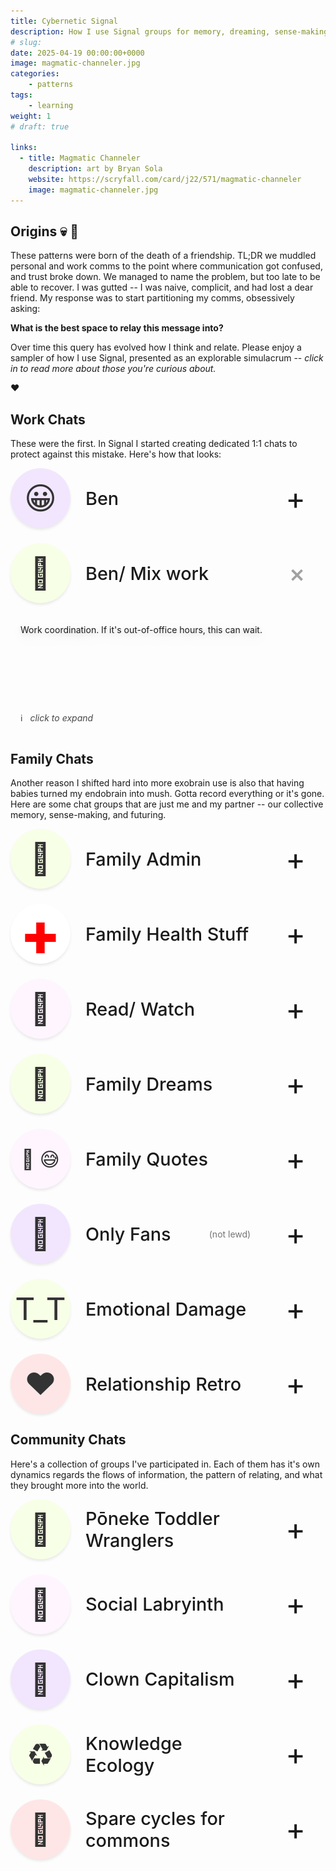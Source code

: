```yaml
---
title: Cybernetic Signal
description: How I use Signal groups for memory, dreaming, sense-making, coherence.
# slug:
date: 2025-04-19 00:00:00+0000
image: magmatic-channeler.jpg
categories:
    - patterns
tags:
    - learning
weight: 1
# draft: true

links:
  - title: Magmatic Channeler
    description: art by Bryan Sola
    website: https://scryfall.com/card/j22/571/magmatic-channeler
    image: magmatic-channeler.jpg
---
```


## Origins :skull: :seedling:

These patterns were born of the death of a friendship. TL;DR we muddled
personal and work comms to the point where communication got confused, and
trust broke down. We managed to name the problem, but too late to be able to
recover. I was gutted -- I was naive, complicit, and had lost a dear friend. My
response was to start partitioning my comms, obsessively asking:

**What is the best space to relay this message into?**

Over time this query has evolved
how I think and relate. Please enjoy a sampler of how I use Signal, presented
as an explorable simulacrum -- _click in to read more about those you're
curious about._

:heart:

## Work Chats

These were the first. In Signal I started creating dedicated 1:1 chats to
protect against this mistake. Here's how that looks:

<div class='chats'>
  <details>
    <summary>
      <div class='icon'>😀</div>
      <div class='title'>Ben</div>
      <div class='expand-symbol'>+</div>
    </summary>
    <div class='body'>

  If I write something in here it's me writing to Ben as a
  friend. He doesn't need to worry I'm coming at him with some work request, this
  is about us connecting as friends.
    </div>
  </details>

  <details open=true>
    <summary>
      <div class='icon'>💼</div>
      <div class='title'>Ben/ Mix work</div>
      <div class='expand-symbol'>+</div>
    </summary>
    <div class='body'>

  Work coordination. If it's out-of-office hours, this can wait.
    </div>
  </details>

:information_source: &nbsp; _click to expand_
</div>


## Family Chats

Another reason I shifted hard into more exobrain use is also that having babies
turned my endobrain into mush. Gotta record everything or it's gone. Here are
some chat groups that are just me and my partner -- our collective memory,
sense-making, and futuring.

<div class='chats'>
  <details>
    <summary>
      <div class='icon'>🏡</div>
      <div class='title'>Family Admin</div>
      <div class='expand-symbol'>+</div>
    </summary>
    <div class='body'>

  Boring but necessary house + kid stuff. I got scared that this would dominate all
  my communication with my partner. Like the "work" chat above it allows us to protect
  our relationship (somewhat) from the onslaught of logistics.

   </div>
  </details>

  <details>
    <summary>
      <div class='icon icon-first-aid'>+</div>
      <div class='title'>Family Health Stuff</div>
      <div class='expand-symbol'>+</div>
    </summary>
    <div class='body'>

  A memory augmenting channel. Dumping observations that are maybe insignificant,
  but could be vital as part of a bigger arc is an easy win. Our whole family health
  is in here, but to give you an idea, here's a slice of one pattern we spotted that
  lead to an escalation in care:

  | Time         | Message                                                                                                                                        |
  |--------------|------------------------------------------------------------------------------------------------------------------------------------------------|
  | Sep 24, 11pm | \<Daughter\> right ear pain → paracetamol                                                                                                      |
  | Nov 07, 8pm  | \<Daughter\> right ear sore, stopped then started.                                                                                             |
  | Feb 19, 10am | \<Daughter\> doctor says ear looks ok, referring to ENT                                                                                        |
  | Mar 12, 2am  | \<Daughter\> woke with ear pain (left only)<br /> - gave half paracetamol<br /> - may have had some liquid come out (swimming, or burst drum?) |
  | Mar 25, 8pm  | \<Daughter\> ear seemed to clear "everything is so loud"                                                                                       |

  We dump details about night wake-ups (invaluable for handing over care context),
  medicine administered, readings (height/ weight/ blood pressure/ temperature),
  questions for doctors, appointment times, notes from doctors visit.

  **Format** -- `name` + `topic/ body area` + `info` <br />
  Makes patterns easy to search. Timestamps are essential, but auto-added by chat.

   </div>
  </details>

  <details>
    <summary>
      <div class='icon'>🌈</div>
      <div class='title'>Read/ Watch</div>
      <div class='expand-symbol'>+</div>
    </summary>
    <div class='body'>

  A record of books / films / series that we've encountered and would like to
  queue up. Raw titles alone means you lose the context for _why_ this caught your
  attention, so I'd recommend a format like:

 `title` + `genre` + `link?` + `why?`
    </div>
  </details>

  <details>
    <summary>
      <div class='icon'>🎉</div>
      <div class='title'>Family Dreams</div>
      <div class='expand-symbol'>+</div>
    </summary>
    <div class='body'>

  **Origin** -- My friend Richard and his partner have a bowl of cards, and on the cards
  are written fun activities. When they're bored they pull a card from the bowl, and
  they're off on adventure. I copied that. When my partner or I come across a recommended
  location, fun kids activity, or upcoming event, they get dumped into this chat.

  **Evolution** -- It's like a shared memory space... but for for possible futures. This
  chat has increased our capacity for bringing dreams into the world. We started at
  simple (_Real Fruit Ice-cream_), and have grown in scale (_International trip with
  another family_), and depth (_Take a night-class to explore this shy aspect of myself_).

  I cannot recommend this pattern enough.
    </div>
  </details>

  <details>
    <summary>
      <div class='icon icon-double'>💬 😅</div>
      <div class='title'>Family Quotes</div>
      <div class='expand-symbol'>+</div>
    </summary>
    <div class='body'>

  **Origin** -- We have two young kids and wanted to remember some of the crack-up things
  they've said.

  | Time   | Message                                                                                                                        |
  |--------|---------------------------------------------------------------------------------------------------------------------------------|
  | Jan 14 | **Son** : I have the opposite program to most people. I have my dreams while I'm awake instead of while I'm sleeping.          |
  | Apr 19 | **Daughter** : I feel bad, like I hurt someone... but it's just that I fell in love with tacos                                 |
  | Apr 21 | **Daughter** : hey I'm following you, you're the role model<br />**Grandma**: don't follow me -- I don't know where I'm going! |

  **Evolution** -- One of the greatest gift kids offer is the chance to see the world
  afresh. Their observations are uncoloured by idioms, uncluttered by... 'grown up'
  context? Their questions side-step social norms and drive (unknowing or sensing?)
  into the heart of things. We're invited to reflect on our assumptions, our knowledge,
  what we really values, and to summarise those thoughts in under 2mins in simple terms.

  </div>
  </details>

  <details>
    <summary>
      <div class='icon'>🥵</div>
      <div class='title'>Only Fans</div>
      <div class='note'>(not lewd)</div>
      <div class='expand-symbol'>+</div>
    </summary>
    <div class='body'>

  **Origin** -- started as a joke chat. I added my partner and posted a couple cute selfies.

  | Time   | Message                                                                                                                                                                                                                                               |
  |--------|--------------------------------------------------------------------------------------------------------------------------------------------------------------------------------------------------------------------------------------------------------|
  | Jan 24 | This chat is being repurposed frow sfw duckface selfies to things I love about our life and want to remember to share with you                                                                                                                        |
  | Mar 2  | **mix** : "remind me about leadership call"?! <br /> **partner** : thanks! I scheduled that message 5 days ago, you're like my meatware in this situation <br /> **mix** : I am your meatware, that's what we signed up for <br /> **partner** : awww |

  **Evolution** -- reflecting on what having a "premium subscription" might mean,
  I noticed this channel was a perfect place to post post celebrations of beauty
  we see unfolding in our lives, appreciation of one another, and the occasional
  insights from therapy.
    </div>
  </details>

  <details>
    <summary>
      <div class='icon'>T_T</div>
      <div class='title'>Emotional Damage</div>
      <div class='expand-symbol'>+</div>
    </summary>
    <div class='body'>

  **Origin** -- Inspired by this [comedy video](https://www.youtube.com/watch?v=cQpq56FmIN4),
  this started as a high-context, high-trust channel for my partner and I to 
  vent about those cringe or painful moments in life.

  **Evolution** -- Laughing together at a predicament is a quick way to affirm
  shared values and step away from any fight/flight/freeze/fawn response.
  If it's not funny, then we can move into more careful support of each other.
  Whatever the path, stabilisation/ alignment/ destressing make it easier to
  engage curiosity, name the kernel of any conflict, explore upstream solutions,
  etc.
    </div>
  </details>

  <details>
    <summary>
      <div class='icon'>❤️</div>
      <div class='title'>Relationship Retro</div>
      <div class='expand-symbol'>+</div>
    </summary>
    <div class='body'>

  My partner and I run monthly relationship retrospectives. You can read
  about that pattern [here](https://alannairving.medium.com/running-agile-scrum-on-our-relationship-9b2085c5d747),
  and evolutions of our process on the Multiamory podcast
  [[1]](https://www.multiamory.com/podcast/97-agile-relationships)
  [[2]](https://www.multiamory.com/podcast/147-relationship-radar-scrum-20)
  !

  This is a simple shared memory archive. When we decide on an iteration
  of something we'd like to try out, we record it here. This helps us
  loop back to reflect on how experiments have gone. Later this will likely
  enable us to reflect on what we continue to struggle with, how far we've
  come, and what our relationship is.
    </div>
  </details>
</div>


## Community Chats

Here's a collection of groups I've participated in. Each of them has it's
own dynamics regards the flows of information, the pattern of relating,
and what they brought more into the world.

<div class='chats'>
  <details >
    <summary>
      <div class='icon'>🌅</div>
      <div class='title'>Pōneke Toddler Wranglers</div>
      <div class='expand-symbol'>+</div>
    </summary>
    <div class='body'>

  A support group for a group of 18 parents who were friends and happend
  to have kids around the same time. This group has covered planning
  playdates, re-sharing cool event, shared summer holidays for the past 4
  years, hand-me-downs, baby-sitting, emergency support, etc.

  I deliberately added sharing of vulnerability to this group. I role-modelled
  _not knowing_, I asked for help. I was met with support, and observing
  safety and care, others followed suit. I think this deepened relationships,
  increased resilience, and turbo-charged our collective sense-making.
    </div>
  </details>

  <details >
    <summary>
      <div class='icon'>🐚</div>
      <div class='title'>Social Labryinth</div>
      <div class='expand-symbol'>+</div>
    </summary>
    <div class='body'>

  I met a nice guy at [Dweb Camp](https://dwebcamp.org/), and said "we should
  keep in touch!". He dropped me into a Signal chat with 23 people called
  "Social Labryinth" with zero context. Turns out this was a group of people
  that were mostly friends of his at the conference, along with a handful of
  seemingly aligned odd-bods.

  I have never seen such sustained and rich discourse beyond a conference. I
  attribute this to the lovely host, their great taste in friends, and our
  alignment in interests (all at a radical tech conference). This group went
  on to birth another parallel group, an [online conference](/p/decent-social),
  and many of the people I met are now trusted peers and collaborators.

    </div>
  </details>

  <details >
    <summary>
      <div class='icon'>🤡</div>
      <div class='title'>Clown Capitalism</div>
      <div class='expand-symbol'>+</div>
    </summary>
    <div class='body'>

  The origin of this group are somewhat shrouded in mystery. It _seems_ like
  I made it as a joke in 2023 and then forgot about it, only to stumble across
  it a year later while searching my chat for clowns.

  ![](heyoka.jpg)
  ![](clown.png)

  Over the past year this chat has evolved into a critical discourse on clowning,
  their role as bridges between possible realities, and has been slowly gathering
  real clowns who are now helping shape the conversation. Was I always a clown,
  or am I becoming one?
    </div>
  </details>

  <details >
    <summary>
      <div class='icon'>♻️ </div>
      <div class='title'>Knowledge Ecology</div>
      <div class='expand-symbol'>+</div>
    </summary>
    <div class='body'>

  I met an Ecologist at a conference, and really wanted to learn more about the
  systems thinking lenses of Ecology, and how this person had been applying them
  to groups. We are both short on time, so started a chat group as a way to
  share learning through dialogue. Along the way we've been adding resources
  and people that match the theme.

  We could have just kept this as a DM chat, but opening this to trusted friends
  we were able to share learning more widely while also building trust as we
  observe mutual friends interacting.
    </div>
  </details>

  <details >
    <summary>
      <div class='icon'>🚴</div>
      <div class='title'>Spare cycles for commons</div>
      <div class='expand-symbol'>+</div>
    </summary>
    <div class='body'>
 

  This is an off-shoot from a chain of collaborations between myself and
  [nonlinear](https://nonlinear.nyc/). We share a passion for building
  human-centred digital commons. A major challenge is there are so many
  open-source projects / tools that auditing and testing them as an
  individual is overwhelming.

  The focus of this group is then _"do you have a spare 30 mins to kick the
  tyres on a project?"_. We post links to things that have crossed our
  radar _"anyone seen this?"_, and either someone has or maybe we
  co-ordinate a small scouting party to go test it out and report back.
  Cheerleading is also welcome. This is gentle volunteering.

  Functionally we are surfacing aligned tools, extending our capacity to
  sense, progressing common-good, and making friends.
    </div>
  </details>
</div>



<style>
.chats {
  --summary-bg: var(--card-background);
  --icon-bg: rgb(255, 245, 255);
  --details-bg: var(--card-background);

  /* background: var(--summary-bg); */
  padding: 2rem calc(var(--card-padding) + 0rem);
  /* border: 1px solid var(--body-text-color); */
  margin: 0 calc(-1 * var(--card-padding));

  display: grid;
  grid-gap: 1.5rem;

  > p {
    /* color: white; */
    padding-left: 1rem;
    opacity: 0.8;
  }

  --lum: 95%;
  details:nth-last-child(-2n) { --icon-bg: hsl(180deg, 100%, var(--lum)); }
  details:nth-last-child(2n+1) { --icon-bg: hsl(270deg, 100%, var(--lum)); }
  details:nth-last-child(4n+1) { --icon-bg: hsl(0deg, 100%, var(--lum)); }
  details:nth-last-child(3n+2) { --icon-bg:  hsl(80deg, 100%, var(--lum)); }
}

details {
  /* padding: 10px !important; */
  /* background: red; */
  margin: 0 !important;

  cursor: pointer;
  transition: 0.15s background linear;

  summary {
    list-style: none;
    /* color: white; */
    background: var(--summary-bg);

    display: grid;
    grid-template-columns: auto 1fr auto auto;
    align-items: center;
    grid-gap: 1.5rem;

    .icon {
      --icon-size: 6rem;
      width: var(--icon-size);
      height: var(--icon-size);
      font-size: calc(var(--icon-size) * 0.52);
      background: var(--icon-bg);
      color: #333;

      border-radius: 50%;
      box-shadow: 0px 3px 5px -1px rgba(0, 0, 0, 0.10);

      display: grid;
      grid-template-rows: var(--icon-size);
      grid-template-columns: var(--icon-size);
      align-items: center;
      justify-items: center;

      &.icon-double {
        font-size: calc(var(--icon-size) * 0.32);
      }

      &.icon-first-aid {
        color: red;
        background: white;
        font-weight: 800;
        font-size: var(--icon-size);
      }
    }
    .title {
      font-size: 1.8rem;
      font-weight: 500;
    }
    .note {
      opacity: 0.6;
      margin-right: 2rem;
    }
    .expand-symbol {
      grid-column: 4;
      font-size: 3rem;
      margin-right: 2rem;

      display: grid;
      text-align: center;

      transition: all linear .2s;
    }
  }

  .body {
    min-height: 6rem;
    cursor: auto;
    background: var(--details-bg);
    padding: 4px 0;
    border-radius: 4px;
    margin: 1rem;

    filter:
      drop-shadow(0px 3px 5px  rgba(0, 0, 0, 0.16))
      drop-shadow(0px 6px 10px rgba(0, 0, 0, 0.08))
      drop-shadow(0px 1px 18px rgba(0, 0, 0, 0.03));

    /* carat thing */
    &:before {
      content: "";
      width: 0;
      height: 0;
      border-left: 8px solid transparent;
      border-right: 8px solid transparent;
      border-bottom: 12px solid var(--details-bg);
      top: -10px;
      position: absolute;
      left: 10px;
    }

    p, ul {
      padding-right: 1.8rem;
    }

    .table-wrapper {
      width: 100%;
      padding: 0 1rem;
      margin-left: 0;
      margin-right: 0;

      table {
        margin-bottom: 0.6rem;

        thead {
          display: none;
        }
        tbody {
          tr {
            margin: 0 .7rem;

            display: grid;
            grid-template-columns: auto;
            grid-template-rows: auto auto;
            justify-content: start;

            td {
              background: #0854ef;
              font-size: 1.6rem;

              border-radius: 1rem;
              border: none;
            }
            td:first-child {
              font-size: 1.2rem;
              letter-spacing: 1px;
              text-wrap: nowrap;

              background: none;
              padding: 0 4px;
              opacity: 0.7;
            }
            td:nth-child(2) {
              color: white;
              margin-bottom: 4px;
            }
          }
        }
      }
    }

    .no-text, .gallery {
      margin: 0;
    }
    .gallery {
      width: 100%;
      margin-left: 0;
      margin-right: 0;
    }
  }
}


details[open] {
  .expand-symbol {
    transform: rotate(-45deg);
    opacity: 0.4;
  }

  p {
   animation: animateDown 0.2s linear forwards;
 }
}

@keyframes animateDown {
  0% {
    opacity: 0;
    transform: translatey(-15px);
  }
  100% {
    opacity: 1;
    transform: translatey(0);
  }
}

</style>
